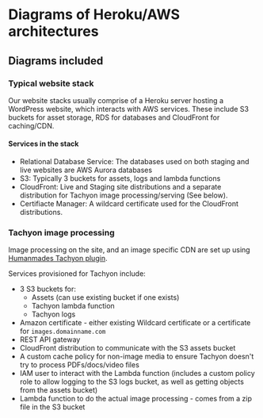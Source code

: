 # Diagrams of Heroku/AWS architectures

## Diagrams included

### Typical website stack

Our website stacks usually comprise of a Heroku server hosting a WordPress website, which interacts with AWS services. These include S3 buckets for asset storage, RDS for databases and CloudFront for caching/CDN.

#### Services in the stack

- Relational Database Service: The databases used on both staging and live websites are AWS Aurora databases
- S3: Typically 3 buckets for assets, logs and lambda functions
- CloudFront: Live and Staging site distributions and a separate distribution for Tachyon image processing/serving (See below).
- Certifiacte Manager: A wildcard certificate used for the CloudFront distributions.

### Tachyon image processing

Image processing on the site, and an image specific CDN are set up using [Humanmades Tachyon plugin](https://github.com/humanmade/tachyon).

Services provisioned for Tachyon include:

- 3 S3 buckets for:
	- Assets (can use existing bucket if one exists)
	- Tachyon lambda function
	- Tachyon logs
- Amazon certificate - either existing Wildcard certificate or a certificate for `images.domainname.com`
- REST API gateway
- CloudFront distribution to communicate with the S3 assets bucket
- A custom cache policy for non-image media to ensure Tachyon doesn't try to process PDFs/docs/video files
- IAM user to interact with the Lambda function (includes a custom policy role to allow logging to the S3 logs bucket, as well as getting objects from the assets bucket)
- Lambda function to do the actual image processing - comes from a zip file in the S3 bucket

